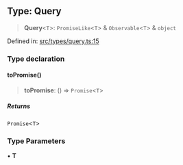 
## Type: Query

> **Query**\<`T`\>: `PromiseLike`\<`T`\> & `Observable`\<`T`\> & `object`

Defined in: [src/types/query.ts:15](https://github.com/centrifuge/sdk/blob/53d114090a2f30046959761b9bf8f6f2a6b15867/src/types/query.ts#L15)

### Type declaration

#### toPromise()

> **toPromise**: () => `Promise`\<`T`\>

##### Returns

`Promise`\<`T`\>

### Type Parameters

• **T**
